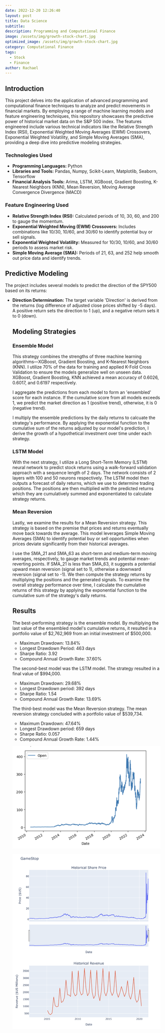 ```yaml
---
date: 2022-12-20 12:26:40
layout: post
title: Data Science
subtitle: 
description: Programming and Computational Finance 
image: /assets/img/growth-stock-chart.jpg
optimized_image: /assets/img/growth-stock-chart.jpg
category: Computational Finance
tags:
  - Stock
  - Finance
author: Rachael
---
```


<h2 class="toc_title">Introduction</h2>

This project delves into the application of advanced programming and computational finance techniques to analyze and predict movements in financial markets. By employing a range of machine learning models and feature engineering techniques, this repository showcases the predictive power of historical market data on the S&P 500 index. The features engineered include various technical indicators like the Relative Strength Index (RSI), Exponential Weighted Moving Averages (EWM) Crossovers, Exponential Weighted Volatility, and Simple Moving Averages (SMA), providing a deep dive into predictive modeling strategies. 

<h3 class="toc_title">Technologies Used</h3>
<ul>
  <li><strong>Programming Languages:</strong> Python</li>
  <li><strong>Libraries and Tools:</strong> Pandas, Numpy, Scikit-Learn, Matplotlib, Seaborn, Tensorflow</li>
  <li><strong>Financial Analysis Tools:</strong> Arima, LSTM, XGBoost, Gradient Boosting, K-Nearest Neighbors (KNN), Mean Reversion, Moving Average Convergence Divergence (MACD)</li>
</ul>

<h3 class="toc_title">Feature Engineering Used</h3>
<ul>
  <li><strong>Relative Strength Index (RSI):</strong> Calculated periods of 10, 30, 60, and 200 to gauge the momentum.</li>
  <li><strong>Exponential Weighted Moving (EWM) Crossovers:</strong> Includes combinations like 10/30, 10/60, and 30/60 to identify potential buy or sell signals.</li>
  <li><strong>Exponential Weighted Volatility:</strong> Measured for 10/30, 10/60, and 30/60 periods to assess market risk.</li>
  <li><strong>Simple Moving Average (SMA):</strong> Periods of 21, 63, and 252 help smooth out price data and identify trends.</li>
</ul>

<h2 class="toc_title">Predictive Modeling</h2>
The project includes several models to predict the direction of the SPY500 based on its returns:

<ul>
  <li><strong>Direction Determination:</strong> The target variable 'Direction' is derived from the returns (log difference of adjusted close prices shifted by -5 days). A positive return sets the direction to 1 (up), and a negative return sets it to 0 (down).</li>

<h2 class="toc_title">Modeling Strategies</h2>

<h3 class="toc_title">Ensemble Model</h3>
This strategy combines the strengths of three machine learning algorithms—XGBoost, Gradient Boosting, and K-Nearest Neighbors (KNN). I utilize 70% of the data for training and applied K-Fold Cross Validation to ensure the models generalize well on unseen data. XGBoost, Gradient Boosting, KNN achieved a mean accuracy of 0.6026, 0.6017, and 0.6197 respectively. 

I aggregate the predictions from each model to form an 'ensembled' score for each instance. If the cumulative score from all models exceeds 1, we predict the market direction as 1 (positive trend), otherwise, it is 0 (negative trend).

I multiply the ensemble predictions by the daily returns to calcuate the strategy's performance. By applying the exponential function to the cumulative sum of the returns adjusted by our model's prediction, I derive the growth of a hypothetical investment over time under each strategy. 


<h3 class="toc_title">LSTM Model</h3>

With the next strategy, I utilize a Long Short-Term Memory (LSTM) neural network to predict stock returns using a walk-forward validation approach with a sequence length of 2 days. The network consists of 2 layers with 100 and 50 neurons respectively. The LSTM model then outputs a forecast of daily returns, which we use to determine trading positions. The positions are then multiplied with the predicted returns which they are cumulatively summed and exponentiated to calculate strategy returns. 


<h3 class="toc_title">Mean Reversion</h3>
Lastly, we examine the results for a Mean Reversion strategy. This strategy is based on the premise that prices and returns eventually move back towards the average. This model leverages Simple Moving Averages (SMA) to identify potential buy or sell opportunities when prices deviate significantly from their historical averages. 

I use the SMA_21 and SMA_63 as short-term and medium-term moving averages, respectively, to gauge market trends and potential mean-reverting points. If SMA_21 is less than SMA_63, it suggests a potential upward mean reversion (signal set to 1), otherwise a downward reversion (signal set to -1). We then compute the strategy returns by multiplying the positions and the generated signals. To examine the overall strategy performance over time, I calculate the cumulative returns of this strategy by applying the exponential function to the cumulative sum of the strategy's daily returns. 

<h2 class="toc_title">Results</h2>
<p>The best-performing strategy is the ensemble model. By multiplying the last value of the ensembled model's cumulative returns, it resulted in a portfolio value of $2,762,969 from an initial investment of $500,000.</p>
<ul>
    <li>Maximum Drawdown: 13.84%</li>
    <li>Longest Drawdown Period: 463 days</li>
    <li>Sharpe Ratio: 3.92</li>
    <li>Compound Annual Growth Rate: 37.60%</li>
</ul>

<p>The second-best model was the LSTM model. The strategy resulted in a final value of $994,000.</p>
<ul>
    <li>Maximum Drawdown: 29.68%</li>
    <li>Longest Drawdown period: 392 days</li>
    <li>Sharpe Ratio: 1.54</li>
    <li>Compound Annual Growth Rate: 13.69%</li>
</ul>

<p>The third-best model was the Mean Reversion strategy. The mean reversion strategy concluded with a portfolio value of $539,734.</p>
<ul>
    <li>Maximum Drawdown: 47.64%</li>
    <li>Longest Drawdown period: 659 days</li>
    <li>Sharpe Ratio: 0.057</li>
    <li>Compound Annual Growth Rate: 1.44%</li>
</ul>


  
 

![Graph](/assets/img/4.1.png "Graph")

![Graph](/assets/img/4.2.png "Graph")



















